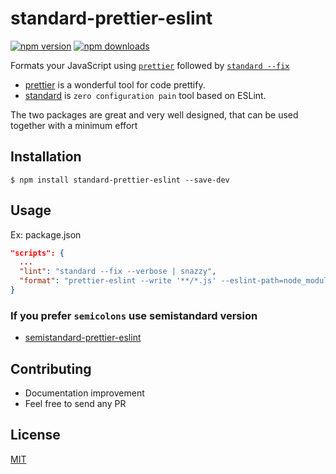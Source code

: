 # standard-prettier-eslint

[![npm version](https://badge.fury.io/js/standard-prettier-eslint.svg)](https://badge.fury.io/js/standard-prettier-eslint)
[![npm downloads](https://img.shields.io/npm/dm/standard-prettier-eslint.svg?style=flat-square)](https://www.npmjs.com/package/standard-prettier-eslint)

Formats your JavaScript using [`prettier`](https://github.com/jlongster/prettier) followed by [`standard --fix`][standard]

*  [prettier](https://github.com/prettier/prettier) is a wonderful tool for code prettify.
*  [standard][standard] is `zero configuration pain` tool based on ESLint.

The two packages are great and very well designed, that can be used together with a minimum effort


## Installation
    $ npm install standard-prettier-eslint --save-dev

## Usage
Ex: package.json
```json
"scripts": {
  ...
  "lint": "standard --fix --verbose | snazzy",
  "format": "prettier-eslint --write '**/*.js' --eslint-path=node_modules/standard-prettier-eslint"
}
```

### If you prefer `semicolons` use **semistandard** version
* [semistandard-prettier-eslint](https://github.com/bySabi/semistandard-prettier-eslint)

## Contributing

* Documentation improvement
* Feel free to send any PR

## License

[MIT][mit-license]

[mit-license]:./LICENSE

[standard]: https://github.com/standard/standard
